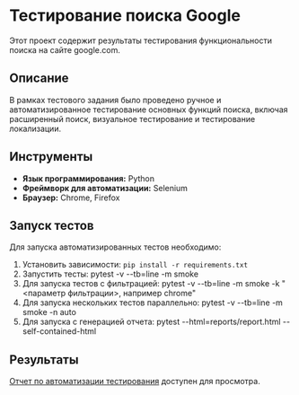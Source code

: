 # Тестирование поиска Google

Этот проект содержит результаты тестирования функциональности поиска на сайте google.com.

## Описание

В рамках тестового задания было проведено ручное и автоматизированное тестирование основных функций поиска, включая расширенный поиск, визуальное тестирование и тестирование локализации.

## Инструменты

*   **Язык программирования:** Python
*   **Фреймворк для автоматизации:** Selenium
*   **Браузер:** Chrome, Firefox

## Запуск тестов

Для запуска автоматизированных тестов необходимо:

1.  Установить зависимости: `pip install -r requirements.txt`
2.  Запустить тесты: pytest -v --tb=line -m smoke
3.  Для запуска тестов с фильтрацией: pytest -v --tb=line -m smoke -k "<параметр фильтрации>, например chrome"
4.  Для запуска нескольких тестов параллельно: pytest -v --tb=line -m smoke -n auto
5.  Для запуска с генерацией отчета: pytest --html=reports/report.html --self-contained-html
  
## Результаты

[Отчет по автоматизации тестирования](./reports/report.html) доступен для просмотра.
